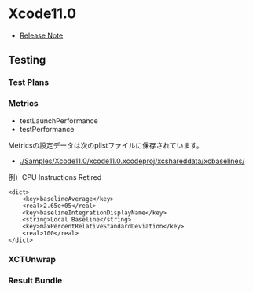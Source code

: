 # Xcode11.0
 - [Release Note](https://developer.apple.com/documentation/xcode_release_notes/xcode_11_release_notes)

## Testing

### Test Plans


### Metrics
 - testLaunchPerformance
 - testPerformance

Metricsの設定データは次のplistファイルに保存されています。

 - [./Samples/Xcode11.0/xcode11.0.xcodeproj/xcshareddata/xcbaselines/](https://github.com/tarappo/ios_test_sample_code/tree/master/Samples/Xcode11.0/xcode11.0.xcodeproj/xcshareddata/xcbaselines/)


例）CPU Instructions Retired

```	<key>com.apple.dt.XCTMetric_CPU.instructions_retired</key>
<dict>
	<key>baselineAverage</key>
	<real>2.65e+05</real>
	<key>baselineIntegrationDisplayName</key>
	<string>Local Baseline</string>
	<key>maxPercentRelativeStandardDeviation</key>
	<real>100</real>
</dict>
```

### XCTUnwrap


### Result Bundle
